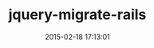 ---
layout: post
title:  "jquery-migrate-rails"
repo:   "krishnasrihari/jquery-migrate-rails"
date:   2015-02-18 17:13:01
gemurl: https://github.com/krishnasrihari/jquery-migrate-rails
---